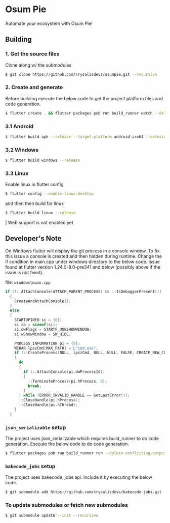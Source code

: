 # Osum Pie

Automate your ecosystem with Osum Pie!

## Building

### 1. Get the source files

Clone along w/ the submodules

```bash
$ git clone https://github.com/crysalisdevs/osumpie.git --recursive
```

### 2. Create and generate

Before building execute the below code to get the project platform files and code generation.

```bash
$ flutter create . && flutter packages pub run build_runner watch --delete-conflicting-outputs
```

### 3.1 Android

```bash
$ flutter build apk --release --target-platform android-arm64 --obfuscate --shrink --tree-shake-icons --split-debug-info build/debug
```

### 3.2 Windows

```bash
$ flutter build windows --release
```

### 3.3 Linux

Enable linux in flutter config

```bash
$ flutter config --enable-linux-desktop
```

and then then build for linux

```bash
$ flutter build linux --release
```

| Web support is not enabled yet

## Developer's Note

On Windows flutter will display the git process in a console window. To fix this issue a console is created
and then hidden during runtime. Change the if condition in main.cpp under windows directory to the below code.
Issue found at flutter version 1.24.0-8.0-pre341 and below (possibly above if the issue is not fixed).

file: `windows\main.cpp`

```cpp
if (!::AttachConsole(ATTACH_PARENT_PROCESS) && ::IsDebuggerPresent())
  {
    CreateAndAttachConsole();
  }
  else
  {
    STARTUPINFO si = {0};
    si.cb = sizeof(si);
    si.dwFlags = STARTF_USESHOWWINDOW;
    si.wShowWindow = SW_HIDE;

    PROCESS_INFORMATION pi = {0};
    WCHAR lpszCmd[MAX_PATH] = L"cmd.exe";
    if (::CreateProcess(NULL, lpszCmd, NULL, NULL, FALSE, CREATE_NEW_CONSOLE | CREATE_NO_WINDOW, NULL, NULL, &si, &pi))
    {
      do
      {
        if (::AttachConsole(pi.dwProcessId))
        {
          ::TerminateProcess(pi.hProcess, 0);
          break;
        }
      } while (ERROR_INVALID_HANDLE == GetLastError());
      ::CloseHandle(pi.hProcess);
      ::CloseHandle(pi.hThread);
    }
  }
```

### `json_serializable` setup

The project uses json_serializable which requires build_runner to do code generation. Execute the below
code to do code generation.

```bash
$ flutter packages pub run build_runner run --delete-conflicting-outputs
```

### `bakecode_jobs` setup

The project uses bakecode_jobs api. Include it by executing the below code.

```bash
$ git submodule add https://github.com/crysalisdevs/bakecode-jobs.git
```

### To update submodules or fetch new submodules

```bash
$ git submodule update --init --recursive
```
